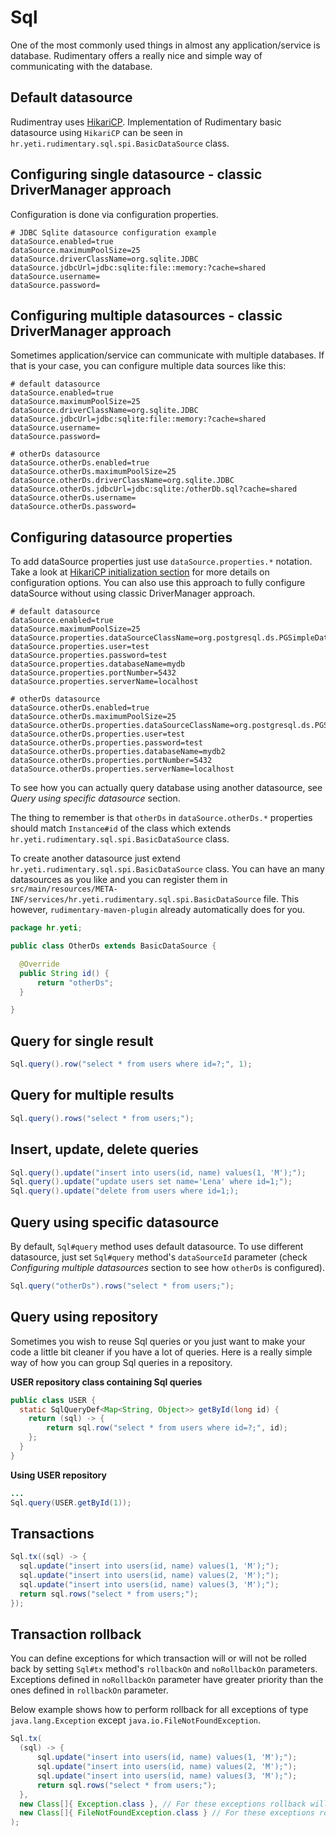 # Sql
One of the most commonly used things in almost any application/service is database. Rudimentary offers a really nice and simple way of communicating with the database.

## Default datasource
Rudimentray uses [HikariCP](https://github.com/brettwooldridge/HikariCP). Implementation of Rudimentary basic datasource using `HikariCP` can be seen in `hr.yeti.rudimentary.sql.spi.BasicDataSource` class. 

## Configuring single datasource - classic DriverManager approach
Configuration is done via configuration properties.
```properties
# JDBC Sqlite datasource configuration example
dataSource.enabled=true
dataSource.maximumPoolSize=25
dataSource.driverClassName=org.sqlite.JDBC
dataSource.jdbcUrl=jdbc:sqlite:file::memory:?cache=shared
dataSource.username=
dataSource.password=
```
## Configuring multiple datasources - classic DriverManager approach
Sometimes application/service can communicate with multiple databases. If that is your case, you can configure multiple data sources like this:
```properties
# default datasource
dataSource.enabled=true
dataSource.maximumPoolSize=25
dataSource.driverClassName=org.sqlite.JDBC
dataSource.jdbcUrl=jdbc:sqlite:file::memory:?cache=shared
dataSource.username=
dataSource.password=

# otherDs datasource
dataSource.otherDs.enabled=true
dataSource.otherDs.maximumPoolSize=25
dataSource.otherDs.driverClassName=org.sqlite.JDBC
dataSource.otherDs.jdbcUrl=jdbc:sqlite:/otherDb.sql?cache=shared
dataSource.otherDs.username=
dataSource.otherDs.password=
```
## Configuring datasource properties
To add dataSource properties just use `dataSource.properties.*` notation. Take a look at [HikariCP initialization section](https://github.com/brettwooldridge/HikariCP) for more details on configuration options. You can also use this approach to fully configure dataSource without using classic DriverManager approach.
```properties
# default datasource
dataSource.enabled=true
dataSource.maximumPoolSize=25
dataSource.properties.dataSourceClassName=org.postgresql.ds.PGSimpleDataSource
dataSource.properties.user=test
dataSource.properties.password=test
dataSource.properties.databaseName=mydb
dataSource.properties.portNumber=5432
dataSource.properties.serverName=localhost

# otherDs datasource
dataSource.otherDs.enabled=true
dataSource.otherDs.maximumPoolSize=25
dataSource.otherDs.properties.dataSourceClassName=org.postgresql.ds.PGSimpleDataSource
dataSource.otherDs.properties.user=test
dataSource.otherDs.properties.password=test
dataSource.otherDs.properties.databaseName=mydb2
dataSource.otherDs.properties.portNumber=5432
dataSource.otherDs.properties.serverName=localhost
```

To see how you can actually query database using another datasource, see *Query using specific datasource* section.

The thing to remember is that `otherDs` in `dataSource.otherDs.*` properties should match `Instance#id` of the class which extends `hr.yeti.rudimentary.sql.spi.BasicDataSource` class. 

To create another datasource just extend `hr.yeti.rudimentary.sql.spi.BasicDataSource` class. You can have an many datasources as you like and you can register them in
 `src/main/resources/META-INF/services/hr.yeti.rudimentary.sql.spi.BasicDataSource` file. 
This however, `rudimentary-maven-plugin` already automatically does for you.
```java
package hr.yeti;

public class OtherDs extends BasicDataSource {

  @Override
  public String id() {
      return "otherDs";
  }

}
```
## Query for single result
```java
Sql.query().row("select * from users where id=?;", 1);
```
## Query for multiple results
```java
Sql.query().rows("select * from users;");
```
## Insert, update, delete queries
```java
Sql.query().update("insert into users(id, name) values(1, 'M');");
Sql.query().update("update users set name='Lena' where id=1;");
Sql.query().update("delete from users where id=1;);
```
## Query using specific datasource
By default, `Sql#query` method uses default datasource. To use different datasource, just set `Sql#query` method's `dataSourceId` parameter (check *Configuring multiple datasources* section to see how `otherDs` is configured). 
```java
Sql.query("otherDs").rows("select * from users;");
```
## Query using repository
Sometimes you wish to reuse Sql queries or you just want to make your code a little bit cleaner if you have a lot of queries. Here is a really simple way of how you can group Sql queries in a repository.

**USER repository class containing Sql queries**
```java
public class USER {
  static SqlQueryDef<Map<String, Object>> getById(long id) {
    return (sql) -> {
        return sql.row("select * from users where id=?;", id);
    };
  }
}
```
**Using USER repository**
```java
...
Sql.query(USER.getById(1));
```
## Transactions
```java
Sql.tx((sql) -> {
  sql.update("insert into users(id, name) values(1, 'M');");
  sql.update("insert into users(id, name) values(2, 'M');");
  sql.update("insert into users(id, name) values(3, 'M');");
  return sql.rows("select * from users;");
});
```
## Transaction rollback
You can define exceptions for which transaction will or will not be rolled back by setting `Sql#tx` method's `rollbackOn` and `noRollbackOn` parameters. Exceptions defined in `noRollbackOn` parameter have greater priority than the ones defined in `rollbackOn` parameter.

Below example shows how to perform rollback for all exceptions of type `java.lang.Exception` except  `java.io.FileNotFoundException`.
```java
Sql.tx(
  (sql) -> {
      sql.update("insert into users(id, name) values(1, 'M');");
      sql.update("insert into users(id, name) values(2, 'M');");
      sql.update("insert into users(id, name) values(3, 'M');");
      return sql.rows("select * from users;");
  },
  new Class[]{ Exception.class }, // For these exceptions rollback will be performed
  new Class[]{ FileNotFoundException.class } // For these exceptions rollback will not be performed
);
```




